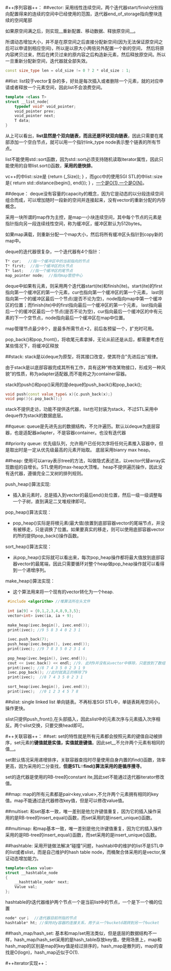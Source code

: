 #++序列容器++：
##vector:
采用线性连续空间，两个迭代器start/finish分别指向配置得来的连续的空间中已经使用的范围，迭代器end_of_storage指向整块连续的空间尾部   

如果原空间满之后，则实现__重新配置、移动数据、释放原空间__。

所谓动态增加大小，并不是在原空间之后直接分配新空间(因为无法保证原空间之后可以申请到相应空间)，所以是以原大小两倍另外配置一个新的空间，
然后将原内容拷贝过来，然后在拷贝过来的原内容之后构造新元素，然后释放原空间。所以一旦重新分配新空间，迭代器就全部失效。
```c++
const size_type len = old_size != 0 ? 2 * old_size : 1;
```

##list:
list较于vector复杂的多，好处是每次插入或者删除一个元素，就的对应申请或者释放一个元素空间，因此list不会浪费空间。

```c++
template <class T>
struct __list_node{
    typedef void* void_pointer;
    void_pointer prev;
    void_pointer next;
    T data;
}
```
从上可以看出，__list显然是个双向链表，而且还是环状双向链表__，因此只需要在尾部添加一个空白节点，就可以用一个指针link_type node表示整个链表的所有节点。  

list不能使用std::sort函数，因为std::sort必须支持随机读取iterator属性，因此只能使用的自带list.sort()函数，__采用的是快排__。

vc++的中list::size是 {return (_Size));  } ，而gcc中的使用SGI STL的中list::size是{ return std::distance(begin(), end()); } ，[一个是O(1),一个是O(N)](http://stackoverflow.com/questions/228908/is-listsize-really-on)。

##deque：
deque没有容量的capacity的概念，因为它是动态的以分段连续空间组合而成，可以增加随时一段新的空间并连接起来，没有vector的重新分配的内存概念。  

采用一块所谓的map作为主控，是map一小块连续空间，其中每个节点的元素是指针指向另一段连续线性空间，称为缓冲区，缓冲区默认为512bytes。   

如果map满载，则重新分配一个map大小，然后将所有缓冲区头指针到copy新的map中。

deque的迭代器很复杂，一个迭代器有4个指针：
```c++
T* cur;   //指一个缓冲区中的当前指向的节点
T* first;  //指一个缓冲区的头节点
T* last;   //指一个缓冲区的尾节点
map_pointer node;  //指向map管控中心
```

deque中如果有元素，则采用两个迭代器start(ite)和finish(ite)。start(ite)的first指向第一个缓冲区的第一个元素，cur也指向第一个缓冲区的第一个元素，
last则指向第一个的缓冲区最后一个节点(是否不论为空)，node指向map中第一个缓冲区的位置；而finish(ite)中的first指向最后一个缓冲区的第一个元素，
last指向最后一个的缓冲区最后一个节点(是否不论为空)，cur指向最后一个缓冲区的中有元素的下一个空节点，node指向最后一个缓冲区在map中位置。

map管理节点最少8个，是最多所需节点+2，前后各预留一个，扩充时可用。

pop_back()和pop_front()，将收尾元素拿掉，无论从前还是从后，都需要考虑在某些情况下，将缓冲区释放


##stack:
stack是以deque为原型，将其接口改变，使其符合"先进后出"规律。

由于stack是以底部容器完成其所有工作，具有这种“修改某物接口，形成另一种风貌”的性质，称为adapter适配器,而不能称之为container容器。

stack的push()和pop()采用的是deque的push_back()和pop_back();
```c++
void push(const value_type& x){c.push_back(x);}
void pop(){c.pop_back();}
```
stack不提供走访，功能不提供迭代器，list也可封装为stack，不过STL采用中deque作为stack的数据底层。

##queue:
queue是先进先出的数据结构，不允许遍历。默认以deque为底层容器，也是适配器adapter，不是容器container。也没有迭代器

##priority queue:
优先级队列，允许用户已任何次序将任何元素推入容器中，但是取出时是一定从优先级最高的元素开始取。 底层采用bianry max heap。

##heap:
使用可以array表示tree的方法，叫做隐式表述法，以vector代替array实现数组的自增长。STL使用的max-heap大顶堆。
heap不提供遍历操作，因此没有迭代器，遵循完全二叉树的排列规则。

push_heap()算法实现:
 + 插入新元素时，总是插入到vector的最后end()处位置，然后一级一级调整每一个子树，直到满足二叉堆规律即可。

pop_heap()算法实现：
 + pop_heap()实际是将根元素(最大值)放置到底部容器vector的尾端节点，并没有被移走，只是调换了位置。如果要真实的移走，则可以使用底部容器vector的所的提供pop_back()操作函数。
 
sort_heap()算法实现： 
 + 从pop_heap()实际就可以看出来，每次pop_heap操作都将最大值放到底部容器vector的最尾端，因此只需要循环对整个heap做pop_heap操作就可以看得到一个递增序列。
 
make_heap()算法实现：
 + 这个算法用来将一个现有的vector转化为一个heap.
```c++
 #include <algorithm> //堆算法所在头文件
 
 int ia[9] = {0,1,2,3,4,8,9,3,5};
 vector<int> ivec(ia, ia + 9);
 
 make_heap(ivec.begin(), ivec.end());
 print(ivec); //9 5 8 3 4 0 2 3 1
 
 ivec.push_back(7);
 push_heap(ivec.begin(), ivec.end());
 print(ivec); //9 7 8 3 5 0 2 3 1 4
 
 pop_heap(ivec.begin(), ivec.end());
 cout << ivec.back() << endl; //9. 此时9并没有从vector中移除，只是放到了数组的最末尾
 print(ivec); //8 7 4 3 5 0 2 3 1 9
 ivec.pop_back(); //此时就真正的移除了9
 print(ivec);  //8 7 4 3 5 0 2 3 1
 
 sort_heap(ivec.begin(), ivec.end());
 print(ivec);  //0 1 2 3 4 5 7 8 
```

##slist:
single linked list 单向链表。不再标准SGI STL中，单链表耗用空间小，操作更快。

slist只提供push_front(),在头部插入，因此slist中的元素次序与元素插入次序相反。两个slist交换，只要交换head即可。

#++关联容器++：
##set:
set的特性就是所有元素都会按照元素的键值自动被排序，set元素的**键值就是实值，实值就是键值**。因此set__不允许两个元素有相同的值__。

set默认情况采用递增排序，关联容器查找时尽量使用自身内置的find()函数，效率更高，因为采用的二分查找，**但是STL::find()算法采用的是循序搜寻**。

set的迭代器是使用的RB-tree的constant ite,因此set不能通过迭代器iterator修改值。

##map:
map的所有元素都是pair<key,value>,不允许两个元素拥有相同的key值。map不能通过迭代器修改key值，但是可以修改value值。

##multiset:
和set基本一致，唯一差别是他允许键值重复，因为它的插入操作采用的是RB-tree的insert_equal()函数，而set采用的是insert_unique()函数。

##multimap:
和map基本一致，唯一差别是他允许键值重复，因为它的插入操作采用的是RB-tree的insert_equal()函数，而set采用的是insert_unique()函数。

##hashtable:
采用开链做法解决“碰撞”问题，hashtabl中的维护的list不是STL中的list或者slist，而是自己维护的hash table node，而桶聚合体采用的是vector,保证动态增加能力。
```c++
template<class value>
struct __hashtable_node
{  
    __hashttable_node* next;
    Value val;
};
```
hashtable的t迭代器维护两个节点一个是当前list中的节点，一个是下一个桶的位置
```c++
node* cur；  //迭代器目前所指的节点
hashtable* ht; //保持对y容器的连接关系，用于从一个bucketd跳转到另一个bucket
```

##hash_map/hash_set:
基本和map/set用法类似，但是底层的数据结构不一样，hash_map/hash_set采用的是hash_table存放key值，使用场景上，map和hash_map的区别是map的key值是经过排序的，hash_map是散列的，map的查找是O(logn)，hash_map近似于O(1).

#++iterator实现++：
